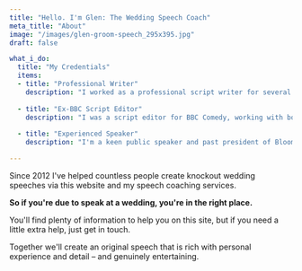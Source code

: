 ```yaml
---
title: "Hello. I'm Glen: The Wedding Speech Coach"
meta_title: "About"
image: "/images/glen-groom-speech_295x395.jpg"
draft: false

what_i_do:
  title: "My Credentials"
  items:
  - title: "Professional Writer"
    description: "I worked as a professional script writer for several years across radio, television and online."
  
  - title: "Ex-BBC Script Editor"
    description: "I was a script editor for BBC Comedy, working with both new and established writers."
  
  - title: "Experienced Speaker"
    description: "I'm a keen public speaker and past president of Bloomsbury Speakers in central London."

---
```

Since 2012 I've helped countless people create knockout wedding speeches via this website and my speech coaching services.

**So if you're due to speak at a wedding, you're in the right place.**

You'll find plenty of information to help you on this site, but if you need a little extra help, just get in touch.

Together we'll create an original speech that is rich with personal experience and detail – and genuinely entertaining.